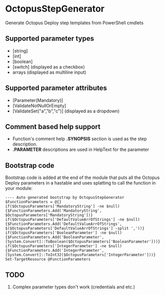# OctopusStepGenerator
Generate Octopus Deploy step templates from PowerShell cmdlets

## Supported parameter types

 - [string]
 - [int]
 - [boolean]
 - [switch] (displayed as a checkbox)
 - arrays (displayed as multiline input)

## Supported parameter attributes

- [Parameter(Mandatory)]
- [ValidateNotNullOrEmpty]
- [ValidateSet("a","b","c")] (displayed as a dropdown)

## Comment based help support
- Function's comment help **.SYNOPSIS** section is used as the step description.
- **.PARAMETER** descriptions are used in HelpText for the parameter

## Bootstrap code
Bootstrap code is added at the end of the module that puts all the Octopus Deploy parameters in a hastable and uses splatting to call the function in your module:

    ---- Auto generated bootstrap by OctopusStepGenerator
	$FunctionParameters = @{}
	if($OctopusParameters['MandatoryString'] -ne $null){$FunctionParameters.Add('MandatoryString', $OctopusParameters['MandatoryString'])}
	if($OctopusParameters['DefaultValueArrOfStrings'] -ne $null){$FunctionParameters.Add('DefaultValueArrOfStrings', $($OctopusParameters['DefaultValueArrOfStrings'] -split ','))}
	if($OctopusParameters['BooleanParameter'] -ne $null){$FunctionParameters.Add('BooleanParameter', [System.Convert]::ToBoolean($OctopusParameters['BooleanParameter']))}
	if($OctopusParameters['IntegerParameter'] -ne $null){$FunctionParameters.Add('IntegerParameter', [System.Convert]::ToInt32($OctopusParameters['IntegerParameter']))}
	Set-TargetResource @FunctionParameters

## TODO

 1. Complex parameter types don't work (credentials and etc.)